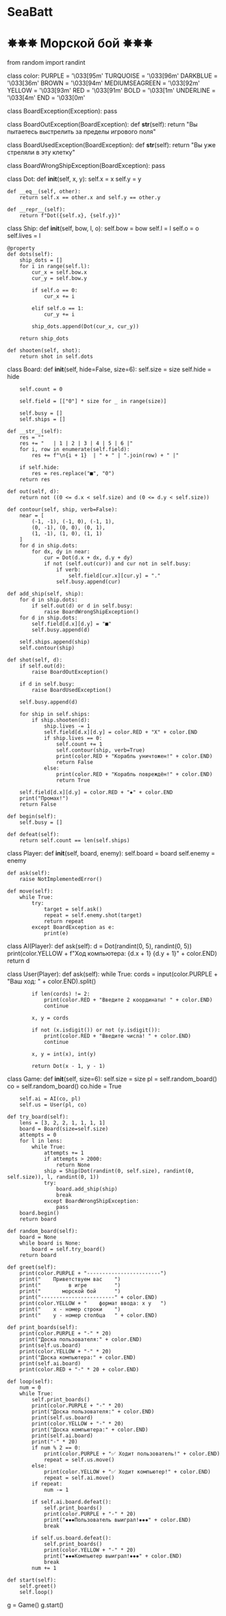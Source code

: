 # SeaBatt
# ✸✸✸ Морской бой ✸✸✸

from random import randint

class color:
    PURPLE = '\033[95m'
    TURQUOISE  = '\033[96m'
    DARKBLUE  = '\033[36m'
    BROWN  = '\033[94m'
    MEDIUMSEAGREEN  = '\033[92m'
    YELLOW = '\033[93m'
    RED = '\033[91m'
    BOLD = '\033[1m'
    UNDERLINE = '\033[4m'
    END = '\033[0m'


class BoardException(Exception):
    pass


class BoardOutException(BoardException):
    def __str__(self):
        return "Вы пытаетесь выстрелить за пределы игрового поля"


class BoardUsedException(BoardException):
    def __str__(self):
        return "Вы уже стреляли в эту клетку"


class BoardWrongShipException(BoardException):
    pass


class Dot:
    def __init__(self, x, y):
        self.x = x
        self.y = y

    def __eq__(self, other):
        return self.x == other.x and self.y == other.y

    def __repr__(self):
        return f"Dot({self.x}, {self.y})"


class Ship:
    def __init__(self, bow, l, o):
        self.bow = bow
        self.l = l
        self.o = o
        self.lives = l

    @property
    def dots(self):
        ship_dots = []
        for i in range(self.l):
            cur_x = self.bow.x
            cur_y = self.bow.y

            if self.o == 0:
                cur_x += i

            elif self.o == 1:
                cur_y += i

            ship_dots.append(Dot(cur_x, cur_y))

        return ship_dots

    def shooten(self, shot):
        return shot in self.dots


class Board:
    def __init__(self, hide=False, size=6):
        self.size = size
        self.hide = hide

        self.count = 0

        self.field = [["0"] * size for _ in range(size)]

        self.busy = []
        self.ships = []

    def __str__(self):
        res = ""
        res += "   | 1 | 2 | 3 | 4 | 5 | 6 |"
        for i, row in enumerate(self.field):
            res += f"\n{i + 1}  | " + " | ".join(row) + " |"

        if self.hide:
            res = res.replace("■", "0")
        return res

    def out(self, d):
        return not ((0 <= d.x < self.size) and (0 <= d.y < self.size))

    def contour(self, ship, verb=False):
        near = [
            (-1, -1), (-1, 0), (-1, 1),
            (0, -1), (0, 0), (0, 1),
            (1, -1), (1, 0), (1, 1)
        ]
        for d in ship.dots:
            for dx, dy in near:
                cur = Dot(d.x + dx, d.y + dy)
                if not (self.out(cur)) and cur not in self.busy:
                    if verb:
                        self.field[cur.x][cur.y] = "."
                    self.busy.append(cur)

    def add_ship(self, ship):
        for d in ship.dots:
            if self.out(d) or d in self.busy:
                raise BoardWrongShipException()
        for d in ship.dots:
            self.field[d.x][d.y] = "■"
            self.busy.append(d)

        self.ships.append(ship)
        self.contour(ship)

    def shot(self, d):
        if self.out(d):
            raise BoardOutException()

        if d in self.busy:
            raise BoardUsedException()

        self.busy.append(d)

        for ship in self.ships:
            if ship.shooten(d):
                ship.lives -= 1
                self.field[d.x][d.y] = color.RED + "X" + color.END
                if ship.lives == 0:
                    self.count += 1
                    self.contour(ship, verb=True)
                    print(color.RED + "Корабль уничтожен!" + color.END)
                    return False
                else:
                    print(color.RED + "Корабль повреждён!" + color.END)
                    return True

        self.field[d.x][d.y] = color.RED + "✸" + color.END
        print("Промах!")
        return False

    def begin(self):
        self.busy = []

    def defeat(self):
        return self.count == len(self.ships)


class Player:
    def __init__(self, board, enemy):
        self.board = board
        self.enemy = enemy

    def ask(self):
        raise NotImplementedError()

    def move(self):
        while True:
            try:
                target = self.ask()
                repeat = self.enemy.shot(target)
                return repeat
            except BoardException as e:
                print(e)


class AI(Player):
    def ask(self):
        d = Dot(randint(0, 5), randint(0, 5))
        print(color.YELLOW + f"Ход компьютера: {d.x + 1} {d.y + 1}" + color.END)
        return d


class User(Player):
    def ask(self):
        while True:
            cords = input(color.PURPLE + "Ваш ход: " + color.END).split()

            if len(cords) != 2:
                print(color.RED + "Введите 2 координаты! " + color.END)
                continue

            x, y = cords

            if not (x.isdigit()) or not (y.isdigit()):
                print(color.RED + "Введите числа! " + color.END)
                continue

            x, y = int(x), int(y)

            return Dot(x - 1, y - 1)


class Game:
    def __init__(self, size=6):
        self.size = size
        pl = self.random_board()
        co = self.random_board()
        co.hide = True

        self.ai = AI(co, pl)
        self.us = User(pl, co)

    def try_board(self):
        lens = [3, 2, 2, 1, 1, 1, 1]
        board = Board(size=self.size)
        attempts = 0
        for l in lens:
            while True:
                attempts += 1
                if attempts > 2000:
                    return None
                ship = Ship(Dot(randint(0, self.size), randint(0, self.size)), l, randint(0, 1))
                try:
                    board.add_ship(ship)
                    break
                except BoardWrongShipException:
                    pass
        board.begin()
        return board

    def random_board(self):
        board = None
        while board is None:
            board = self.try_board()
        return board

    def greet(self):
        print(color.PURPLE + "------------------------")
        print("    Приветствуем вас    ")
        print("         в игре         ")
        print("       морской бой      ")
        print("------------------------" + color.END)
        print(color.YELLOW + "    формат ввода: x y   ")
        print("    x - номер строки    ")
        print("    y - номер столбца   " + color.END)

    def print_boards(self):
        print(color.PURPLE + "-" * 20)
        print("Доска пользователя:" + color.END)
        print(self.us.board)
        print(color.YELLOW + "-" * 20)
        print("Доска компьютера:" + color.END)
        print(self.ai.board)
        print(color.RED + "-" * 20 + color.END)

    def loop(self):
        num = 0
        while True:
            self.print_boards()
            print(color.PURPLE + "-" * 20)
            print("Доска пользователя:" + color.END)
            print(self.us.board)
            print(color.YELLOW + "-" * 20)
            print("Доска компьютера:" + color.END)
            print(self.ai.board)
            print("-" * 20)
            if num % 2 == 0:
                print(color.PURPLE + "✅ Ходит пользователь!" + color.END)
                repeat = self.us.move()
            else:
                print(color.YELLOW + "✅ Ходит компьютер!" + color.END)
                repeat = self.ai.move()
            if repeat:
                num -= 1

            if self.ai.board.defeat():
                self.print_boards()
                print(color.PURPLE + "-" * 20)
                print("✸✸✸Пользователь выиграл!✸✸✸" + color.END)
                break

            if self.us.board.defeat():
                self.print_boards()
                print(color.YELLOW + "-" * 20)
                print("✸✸✸Компьютер выиграл!✸✸✸" + color.END)
                break
            num += 1

    def start(self):
        self.greet()
        self.loop()


g = Game()
g.start()
